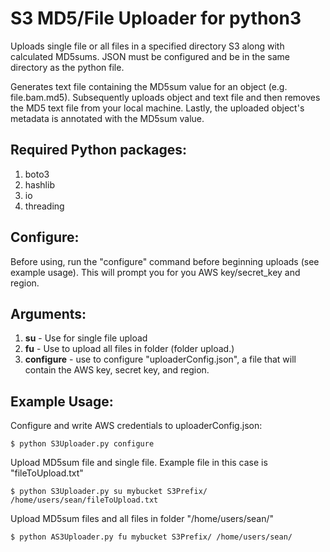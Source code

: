 # S3 MD5/File Uploader for python3

Uploads single file or all files in a specified directory S3 along with calculated MD5sums.  JSON must be configured and be in the same directory as the python file. 

Generates text file containing the MD5sum value for an object (e.g. file.bam.md5).  Subsequently uploads object and text file and then removes the MD5 text file from your local machine.  Lastly, the uploaded object's metadata is annotated with the MD5sum value. 

## Required Python packages:

1. boto3
2. hashlib
3. io
4. threading
 
## Configure:
Before using, run the "configure" command before beginning uploads (see example usage).  This will prompt you for you AWS key/secret_key and region.

## Arguments:
1. **su** - Use for single file upload
2. **fu** - Use to upload all files in folder (folder upload.)
3. **configure** - use to configure "uploaderConfig.json", a file that will contain the AWS key, secret key, and region.

## Example Usage:
   
  Configure and write AWS credentials to uploaderConfig.json:
  
  `$ python S3Uploader.py configure`
  
  Upload MD5sum file and single file.  Example file in this case is "fileToUpload.txt"
  
  `$ python S3Uploader.py su mybucket S3Prefix/ /home/users/sean/fileToUpload.txt`
  
  Upload MD5sum files and all files in folder "/home/users/sean/"
  
  `$ python AS3Uploader.py fu mybucket S3Prefix/ /home/users/sean/`
